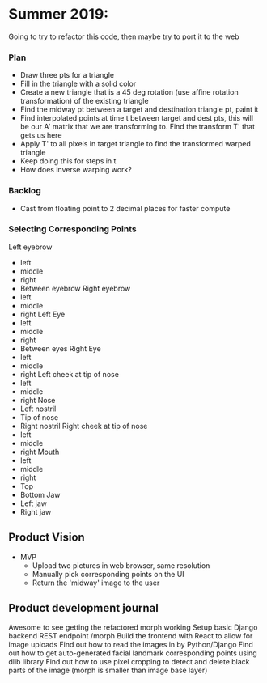 # Summer 2019:
Going to try to refactor this code, then maybe try to port it to the web

### Plan
* Draw three pts for a triangle
* Fill in the triangle with a solid color
* Create a new triangle that is a 45 deg rotation (use affine rotation transformation) of the existing triangle
* Find the midway pt between a target and destination triangle pt, paint it
* Find interpolated points at time t between target and dest pts, this will be our A' matrix that we are transforming to.  Find the transform T' that gets us here
* Apply T' to all pixels in target triangle to find the transformed warped triangle
* Keep doing this for steps in t
* How does inverse warping work?

### Backlog
- Cast from floating point to 2 decimal places for faster compute

### Selecting Corresponding Points
Left eyebrow
 * left
 * middle 
 * right 
* Between eyebrow 
Right eyebrow
 * left
 * middle 
 * right 
Left Eye
 * left
 * middle 
 * right 
* Between eyes
Right Eye
 * left
 * middle 
 * right 
Left cheek at tip of nose
 * left
 * middle 
 * right 
Nose
 * Left nostril
 * Tip of nose
 * Right nostril
Right cheek at tip of nose
 * left
 * middle 
 * right 
Mouth
 * left
 * middle
 * right
 * Top 
 * Bottom
Jaw
 * Left jaw
 * Right jaw


## Product Vision
* MVP
  - Upload two pictures in web browser, same resolution
  - Manually pick corresponding points on the UI
  - Return the 'midway' image to the user

## Product development journal
Awesome to see getting the refactored morph working
Setup basic Django backend REST endpoint /morph
Build the frontend with React to allow for image uploads
Find out how to read the images in by Python/Django
Find out how to get auto-generated facial landmark corresponding points using dlib library
Find out how to use pixel cropping to detect and delete black parts of the image (morph is smaller than image base layer)
